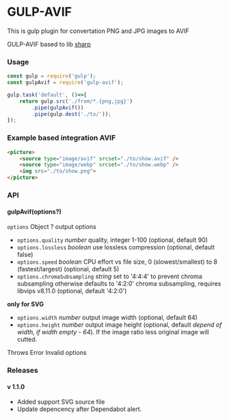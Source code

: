 # GULP-AVIF

This is gulp plugin for convertation PNG and JPG images to AVIF

GULP-AVIF based to lib [sharp](https://www.npmjs.com/package/sharp)

### Usage

```js
const gulp = require('gulp');
const gulpAvif = require('gulp-avif');

gulp.task('default', ()=>{
    return gulp.src('./from/*.{png,jpg}')
        .pipe(gulpAvif())
        .pipe(gulp.dest('./to/'));
});
```

### Example based integration AVIF

```html
<picture>
    <source type="image/avif" srcset="./to/show.avif" />
    <source type="image/webp" srcset="./to/show.webp" />
    <img src="./to/show.png">
</picture>
```

### API

#### gulpAvif(options?)

`options` Object ? output options
- `options.quality` _number_  quality, integer 1-100 (optional, default 90)
- `options.lossless` _boolean_  use lossless compression (optional, default false)
- `options.speed` _boolean_  CPU effort vs file size, 0 (slowest/smallest) to 8 (fastest/largest) (optional, default 5)
- `options.chromaSubsampling` _string_  set to '4:4:4' to prevent chroma subsampling otherwise defaults to '4:2:0' chroma subsampling, requires libvips v8.11.0 (optional, default '4:2:0')

**only for SVG**

- `options.width` _number_ output image width (optional, default 64)
- `options.height` _number_ output image height (optional, default _depend of width, if width empty - 64_). If the image ratio less original image will cutted.


Throws Error  Invalid options

### Releases

#### v 1.1.0
- Added support SVG source file
- Update depencency after Dependabot alert.
